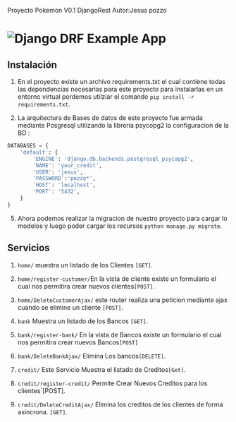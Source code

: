 Proyecto Pokemon V0.1 DjangoRest
Autor:Jesus pozzo
# ![Django DRF Example App](django_pokemon.png)

## Instalación

1. En el proyecto existe un archivo requirements.txt el cual contiene todas las dependencias necesarias para este proyecto para instalarlas en un entorno virtual pordemos utilziar el comando 
`pip install -r requirements.txt`.

2. La arquitectura de Bases de datos de este proyecto fue armada mediante Posgresql utilizando la libreria psycopg2 la configuracion de la BD : 
```python
DATABASES = {
    'default': {
        'ENGINE': 'django.db.backends.postgresql_psycopg2',
        'NAME': 'your_credit',
        'USER': 'jesus',
        'PASSWORD':'pozzo*',
        'HOST': 'localhost',
        'PORT': '5432',
    }
}
```

5. Ahora podemos realizar la migracion de nuestro proyecto para cargar lo modelos y luego poder cargar los recursos `python manage.py migrate`.



## Servicios
1. `home/` muestra un listado de los Clientes `[GET]`.
2. `home/register-customer/`En la vista de cliente existe un formulario el cual nos permitira crear nuevos clientes`[POST]`.
3. `home/DeleteCustomerAjax/` este router realiza una peticion mediante ajax cuando se elimine un cliente `[POST]`. 


4. `bank` Muestra un listado de los Bancos `[GET]`.
5. `bank/register-bank/` En la vista de Bancos existe un formulario el cual nos permitira crear nuevos Bancos`[POST]`
6. `bank/DeleteBankAjax/` Elimina Los bancos`[DELETE]`.

7. `credit/` Este Servicio Muestra el listado de Creditos`[Get]`.
8. `credit/register-credit/` Permite Crear Nuevos Creditos para los clientes`[POST].
9. `credit/DeleteCreditAjax/` Elimina los creditos de los clientes de forma asincrona. `[GET]`.


